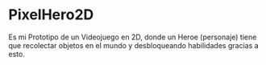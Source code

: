 # PixelHero2D
Es mi Prototipo de un Videojuego en 2D, donde un Heroe (personaje) tiene que recolectar objetos en el mundo y desbloqueando habilidades gracias a esto.
